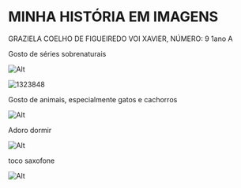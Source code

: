 # MINHA HISTÓRIA EM IMAGENS

GRAZIELA COELHO DE FIGUEIREDO VOI XAVIER, NÚMERO: 9  1ano A

Gosto de séries sobrenaturais

![Alt](https://criticalhits.com.br/wp-content/uploads/2023/05/The-Vampire-Diaries-4.jpg)

![1323848](https://github.com/grazii123/grazii123/assets/141635810/c4222e43-06b4-4c47-9d43-b9be510a3498)

Gosto de animais, especialmente gatos e cachorros

![Alt](https://st3.depositphotos.com/1637919/37196/i/450/depositphotos_371964012-stock-photo-happy-mixed-breed-dog-posing.jpg)

Adoro dormir

![Alt](https://doutorjairo.com.br/media/_versions/istock_sono_0HMYJ2x_widelg.jpg)

toco saxofone

![Alt](https://static.vecteezy.com/ti/fotos-gratis/p2/1422858-meia-face-visao-de-garota-tocando-saxofone-alto-foto.jpg)

